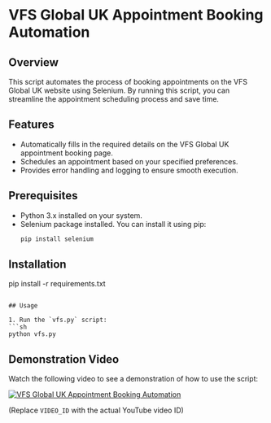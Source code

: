 # VFS Global UK Appointment Booking Automation

## Overview
This script automates the process of booking appointments on the VFS Global UK website using Selenium. By running this script, you can streamline the appointment scheduling process and save time.

## Features
- Automatically fills in the required details on the VFS Global UK appointment booking page.
- Schedules an appointment based on your specified preferences.
- Provides error handling and logging to ensure smooth execution.

## Prerequisites
- Python 3.x installed on your system.
- Selenium package installed. You can install it using pip:
  ```sh
  pip install selenium
  ```


## Installation

   pip install -r requirements.txt
   ```

## Usage

1. Run the `vfs.py` script:
   ```sh
   python vfs.py
   ```

## Demonstration Video
Watch the following video to see a demonstration of how to use the script:

[![VFS Global UK Appointment Booking Automation](http://img.youtube.com/vi/VIDEO_ID/0.jpg)](http://www.youtube.com/watch?v=VIDEO_ID)

(Replace `VIDEO_ID` with the actual YouTube video ID)

